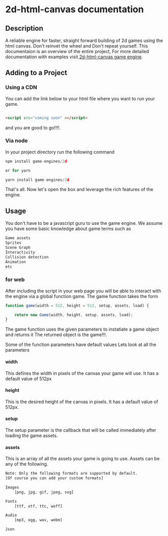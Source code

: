 # 2d-html-canvas documentation

## Description

A reliable engine for faster, straight forward building of 2d games using the html canvas.
Don't reinvet the wheel and Don't repeat yourself.
This documentaion is an overview of the entire project,
For more detailed documentation with examples visit.[2d-html-canvas game engine](http://www.codelordug.com/2d-html-canvas/docs).

## Adding to a Project

### Using a CDN

You can add the link below to your html file where you want to run your game.

```html

<script src="coming soon" ></script>

```

and you are good to go!!!!.

### Via node

In your project directory run the following command

```js
npm install game-engines/2d

or for yarn 

yarn install game-engines/2d

```

That's all.
Now let's open the box and leverage the rich features of the engine.

## Usage

You don't have to be a javascript guru to
use the game engine. We assume you have some
basic knowledge about game terms such as

```html
Game assets
Sprites
Scene Graph
Interactivity
Collision detection
Animation
etc
```

### for web

After including the script in your web page
you will be able to interact with the 
engine via a global function game.
The game function takes the form

```js
function game(width = 512, height = 512, setup, assets, load) {

    return new Game(width, height, setup, assets, load);
}

```

The game function uses the given parameters to
 instatiate a game object and returns it
The returned object is the game!!!.

Some of the function parameters have default values
Lets look at all the parameters

#### width

This defines the width in pixels of the canvas
 your game will use.
It has a default value of 512px

#### height

This is the desired height of the canvas in pixels.
It has a default value of 512px.

#### setup

The setup parameter is the callback that will be called immediately
after loading the game assets.

#### assets

This is an array of all the assets your
game is going to use.
Assets can be any of the following.

```txt
Note: Only the following formats are supported by default.
[Of course you can add your custom formats]

Images 
    [png, jpg, gif, jpeg, svg]

Fonts 
    [ttf, otf, ttc, woff]

Audio
    [mp3, ogg, wav, webm]

Json
```

